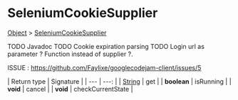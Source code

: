 
# SeleniumCookieSupplier

[Object]() > [SeleniumCookieSupplier](nullfr/faylixe/googlecodejam/client/executor/SeleniumCookieSupplier.md)


TODO Javadoc
 TODO Cookie expiration parsing
 TODO Login url as parameter ? Function instead of supplier ?.
 
 ISSUE : https://github.com/Faylixe/googlecodejam-client/issues/5

| Return type | Signature |
| --- | ---: |
| [String]() | get |
| **boolean** | isRunning |
| **void** | cancel |
| **void** | checkCurrentState |
